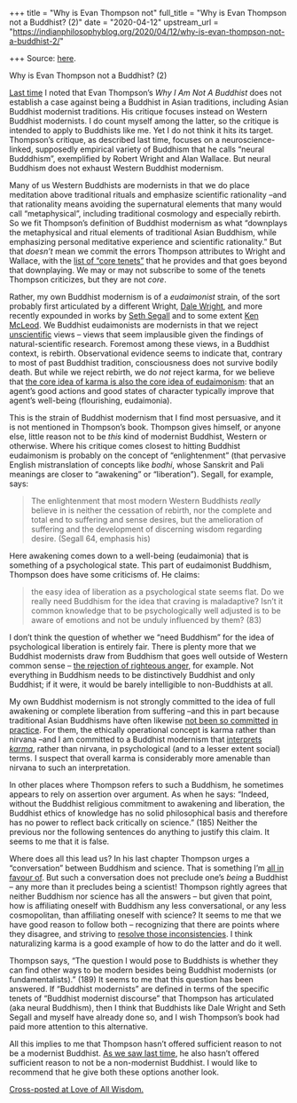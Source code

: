 +++
title = "Why is Evan Thompson not"
full_title = "Why is Evan Thompson not a Buddhist? (2)"
date = "2020-04-12"
upstream_url = "https://indianphilosophyblog.org/2020/04/12/why-is-evan-thompson-not-a-buddhist-2/"

+++
Source: [here](https://indianphilosophyblog.org/2020/04/12/why-is-evan-thompson-not-a-buddhist-2/).

Why is Evan Thompson not a Buddhist? (2)

[Last
time](http://loveofallwisdom.com/blog/2020/03/why-is-evan-thompson-not-a-buddhist-1/)
I noted that Evan Thompson’s *Why I Am Not A Buddhist* does not
establish a case against being a Buddhist in Asian traditions, including
Asian Buddhist modernist traditions. His critique focuses instead on
Western Buddhist modernists. I do count myself among the latter, so the
critique is intended to apply to Buddhists like me. Yet I do not think
it hits its target. Thompson’s critique, as described last time, focuses
on a neuroscience-linked, supposedly empirical variety of Buddhism that
he calls “neural Budddhism”, exemplified by Robert Wright and Alan
Wallace. But neural Buddhism does not exhaust Western Buddhist
modernism.

Many of us Western Buddhists are modernists in that we do place
meditation above traditional rituals and emphasize scientific
rationality –and that rationality means avoiding the supernatural
elements that many would call “metaphysical”, including traditional
cosmology and especially rebirth. So we fit Thompson’s definition of
Buddhist modernism as what “downplays the metaphysical and ritual
elements of traditional Asian Buddhism, while emphasizing personal
meditative experience and scientific rationality.” But that *doesn’t*
mean we commit the errors Thompson attributes to Wright and Wallace,
with the [list of “core
tenets”](http://loveofallwisdom.com/blog/2020/03/why-is-evan-thompson-not-a-buddhist-1/)
that he provides and that goes beyond that downplaying. We may or may
not subscribe to some of the tenets Thompson criticizes, but they are
not *core*.

Rather, my own Buddhist modernism is of a *eudaimonist* strain, of the
sort probably first articulated by a different Wright, [Dale
Wright](http://loveofallwisdom.com/blog/2009/06/naturalizing-karma/),
and more recently expounded in works by [Seth
Segall](https://www.palgrave.com/gp/book/9783030370268) and to some
extent [Ken
McLeod](https://www.harpercollins.com/9780062516817/wake-up-to-your-life/).
We Buddhist eudaimonists are modernists in that we reject
[unscientific](http://loveofallwisdom.com/blog/2010/10/from-supernatural-to-unscientific/)
views – views that seem implausible given the findings of
natural-scientific research. Foremost among these views, in a Buddhist
context, is rebirth. Observational evidence seems to indicate that,
contrary to most of past Buddhist tradition, consciousness does not
survive bodily death. But while we reject rebirth, we do *not* reject
karma, for we believe that [the core idea of karma is also the core idea
of
eudaimonism](http://loveofallwisdom.com/blog/2012/04/good-karma-as-eudaimonia/):
that an agent’s good actions and good states of character typically
improve that agent’s well-being (flourishing, eudaimonia).

This is the strain of Buddhist modernism that I find most persuasive,
and it is not mentioned in Thompson’s book. Thompson gives himself, or
anyone else, little reason not to be *this* kind of modernist Buddhist,
Western or otherwise. Where his critique comes closest to hitting
Buddhist eudaimonism is probably on the concept of “enlightenment” (that
pervasive English mistranslation of concepts like *bodhi*, whose
Sanskrit and Pali meanings are closer to “awakening” or “liberation”).
Segall, for example, says:

> The enlightenment that most modern Western Buddhists *really* believe
> in is neither the cessation of rebirth, nor the complete and total end
> to suffering and sense desires, but the amelioration of suffering and
> the development of discerning wisdom regarding desire. (Segall 64,
> emphasis his)

Here awakening comes down to a well-being (eudaimonia) that is something
of a psychological state. This part of eudaimonist Buddhism, Thompson
does have some criticisms of. He claims:

> the easy idea of liberation as a psychological state seems flat. Do we
> really need Buddhism for the idea that craving is maladaptive? Isn’t
> it common knowledge that to be psychologically well adjusted is to be
> aware of emotions and not be unduly influenced by them? (83)

I don’t think the question of whether we “need Buddhism” for the idea of
psychological liberation is entirely fair. There is plenty more that we
Buddhist modernists draw from Buddhism that goes well outside of Western
common sense – [the rejection of righteous
anger](http://loveofallwisdom.com/blog/2015/10/the-rejection-of-righteous-anger/),
for example. Not everything in Buddhism needs to be distinctively
Buddhist and only Buddhist; if it were, it would be barely intelligible
to non-Buddhists at all.

My own Buddhist modernism is not strongly committed to the idea of full
awakening or complete liberation from suffering –and this in part
because traditional Asian Buddhisms have often likewise [not been so
committed](http://loveofallwisdom.com/blog/2020/01/a-buddhism-very-different-than-the-one-we-think-we-know/)
[in
practice](http://loveofallwisdom.com/blog/2020/03/naturalized-kammatic-buddhism/).
For them, the ethically operational concept is karma rather than nirvana
–and I am committed to a Buddhist modernism that [interprets
*karma*](http://loveofallwisdom.com/blog/2020/03/naturalized-kammatic-buddhism/),
rather than nirvana, in psychological (and to a lesser extent social)
terms. I suspect that overall karma is considerably more amenable than
nirvana to such an interpretation.

In other places where Thompson refers to such a Buddhism, he sometimes
appears to rely on assertion over argument. As when he says: “Indeed,
without the Buddhist religious commitment to awakening and liberation,
the Buddhist ethics of knowledge has no solid philosophical basis and
therefore has no power to reflect back critically on science.” (185)
Neither the previous nor the following sentences do anything to justify
this claim. It seems to me that it is false.

Where does all this lead us? In his last chapter Thompson urges a
“conversation” between Buddhism and science. That is something I’m [all
in favour
of](http://loveofallwisdom.com/blog/2017/12/whose-religion-which-science/).
But such a conversation does not preclude one’s *being* a Buddhist – any
more than it precludes being a scientist! Thompson rightly agrees that
neither Buddhism nor science has all the answers – but given that point,
how is affiliating oneself with Buddhism any less conversational, or any
less cosmopolitan, than affiliating oneself with science? It seems to me
that we have good reason to follow both – recognizing that there are
points where they disagree, and striving to [resolve those
inconsistencies](http://loveofallwisdom.com/blog/2018/09/how-can-traditions-be-commensurable/).
I think naturalizing karma is a good example of how to do the latter and
do it well.

Thompson says, “The question I would pose to Buddhists is whether they
can find other ways to be modern besides being Buddhist modernists (or
fundamentalists).” (189) It seems to me that this question has been
answered. If “Buddhist modernists” are defined in terms of the specific
tenets of “Buddhist modernist discourse” that Thompson has articulated
(aka neural Buddhism), then I think that Buddhists like Dale Wright and
Seth Segall and myself have already done so, and I wish Thompson’s book
had paid more attention to this alternative.

All this implies to me that Thompson hasn’t offered sufficient reason to
not be a modernist Buddhist. [As we saw last
time](http://loveofallwisdom.com/blog/2020/03/why-is-evan-thompson-not-a-buddhist-1/),
he also hasn’t offered sufficient reason to not be a non-modernist
Buddhist. I would like to recommend that he give both these options
another look.

[Cross-posted at Love of All
Wisdom.](http://loveofallwisdom.com/blog/2020/04/why-is-evan-thompson-not-a-buddhist-2/)
